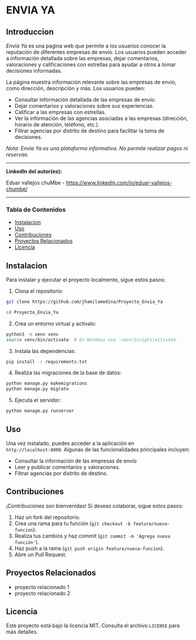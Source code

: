 # ENVIA YA

## Introduccion
_Envia Ya_ es una pagina web que permite a los usuarios conocer la reputación de diferentes empresas de envío. Los usuarios pueden acceder a información detallada sobre las empresas, dejar comentarios, valoraciones y calificaciones con estrellas para ayudar a otros a tomar decisiones informadas.

La página muestra información relevante sobre las empresas de envío, como dirección, descripción y más. Los usuarios pueden:

- Consultar información detallada de las empresas de envío.
- Dejar comentarios y valoraciones sobre sus experiencias.
- Calificar a las empresas con estrellas.
- Ver la información de las agencias asociadas a las empresas (dirección, horario de atención, teléfono, etc.).
- Filtrar agencias por distrito de destino para facilitar la toma de decisiones.

_Nota: Envia Ya es una plataforma informativa. No permite realizar pagos ni reservas._

---
**LinkedIn del autor(es):** 

Eduar vallejos chuMbe - https://www.linkedin.com/in/eduar-vallejos-chumbe/

---

### Tabla de Contenidos
- [Instalacion](#instalacion)
- [Uso](#uso)
- [Contribuciones](#contribuciones)
- [Proyectos Relacionados](#preyectos-relacionados)
- [Licencia](#licencia)

## Instalacion

Para instalar y ejecutar el proyecto localmente, sigue estos pasos:

1. Clona el repositorio:

``` bash
git clone https://github.com/jhamilamedina/Proyecto_Envia_Ya

cd Proyecto_Envia_Ya

```

2. Crea un entorno virtual y actívalo:

``` bash
python3 -m venv venv
source venv/bin/activate  # En Windows usa `venv\Scripts\activate`
```

3. Instala las dependencias:
``` bash
pip install -r requirements.txt
```

4. Realiza las migraciones de la base de datos:
``` bash
python manage.py makemigrations
python manage.py migrate
```

5. Ejecuta el servidor:
``` bash
python manage.py runserver
```

## Uso

Una vez instalado, puedes acceder a la aplicación en `http://localhost:8000`. Algunas de las funcionalidades principales incluyen:

- Consultar la información de las empresas de envío
- Leer y publicar comentarios y valoraciones.
- Filtrar agencias por distrito de destino.

## Contribuciones

¡Contribuciones son bienvenidas! Si deseas colaborar, sigue estos pasos:

1. Haz un fork del repositorio.
2. Crea una rama para tu función (`git checkout -b feature/nueva-funcion`).
3. Realiza tus cambios y haz commit (`git commit -m 'Agrega nueva función'`).
4. Haz push a la rama (`git push origin feature/nueva-funcion`).
5. Abre un Pull Request.

## Proyectos Relacionados

- proyecto relacionado 1
- proyecto relacionado 2

## Licencia
Este proyecto está bajo la licencia MIT. Consulta el archivo `LICENSE` para más detalles.
